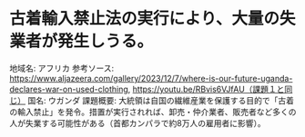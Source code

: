 # 古着輸入禁止法の実行により、大量の失業者が発生しうる。

地域名: アフリカ
参考ソース: https://www.aljazeera.com/gallery/2023/12/7/where-is-our-future-uganda-declares-war-on-used-clothing,  https://youtu.be/RBvis6VJfAU（課題１と同じ）
国名: ウガンダ
課題概要: 大統領は自国の繊維産業を保護する目的で「古着の輸入禁止」を発令。措置が実行されれば、卸売・仲介業者、販売者など多くの人が失業する可能性がある（首都カンパラで約8万人の雇用者に影響）。